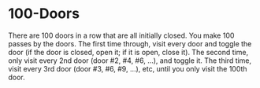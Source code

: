 # 100-Doors
There are 100 doors in a row that are all initially closed.  You make 100 passes by the doors.  The first time through, visit every door and  toggle  the door  (if the door is closed,  open it;   if it is open,  close it).  The second time, only visit every 2nd door   (door #2, #4, #6, ...),   and toggle it.  The third time, visit every 3rd door   (door #3, #6, #9, ...), etc,   until you only visit the 100th door.
